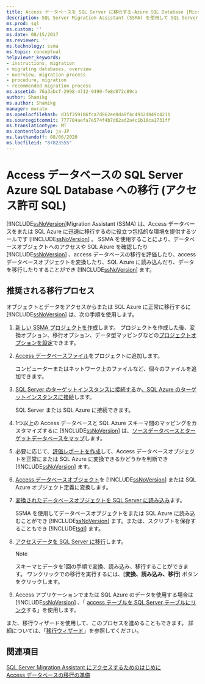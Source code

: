 ```yaml
---
title: Access データベースを SQL Server に移行する-Azure SQL Database |Microsoft Docs
description: SQL Server Migration Assistant (SSMA) を使用して SQL Server または Azure SQL Database にアクセスデータベースを移行するには、この推奨プロセスを使用します。
ms.prod: sql
ms.custom: ''
ms.date: 08/15/2017
ms.reviewer: ''
ms.technology: ssma
ms.topic: conceptual
helpviewer_keywords:
- instructions, migration
- migrating databases, overview
- overview, migration process
- procedure, migration
- recommended migration process
ms.assetid: 76a3abcf-2998-4712-9490-fe8d872c89ca
author: Shamikg
ms.author: Shamikg
manager: murato
ms.openlocfilehash: d35f359186fca7d862ee8da8f4c4932d849c421b
ms.sourcegitcommit: 777704aefa7e574f4b7d62ad2a4c1b10ca1731ff
ms.translationtype: MT
ms.contentlocale: ja-JP
ms.lasthandoff: 08/06/2020
ms.locfileid: "87823555"
---
```

# <a name="migrating-access-databases-to-sql-server---azure-sql-database-accesstosql"></a>Access データベースの SQL Server Azure SQL Database への移行 (アクセス許可 SQL)
[!INCLUDE[ssNoVersion](../../includes/ssnoversion-md.md)]Migration Assistant (SSMA) は、Access データベースをまたは SQL Azure に迅速に移行するのに役立つ包括的な環境を提供するツールです [!INCLUDE[ssNoVersion](../../includes/ssnoversion-md.md)] 。 SSMA を使用することにより、データベースオブジェクトへのアクセスや SQL Azure を確認したり [!INCLUDE[ssNoVersion](../../includes/ssnoversion-md.md)] 、access データベースの移行を評価したり、access データベースオブジェクトを変換したり、SQL Azure に読み込んだり、データを移行したりすることができ [!INCLUDE[ssNoVersion](../../includes/ssnoversion-md.md)] ます。  
  
## <a name="recommended-migration-process"></a>推奨される移行プロセス  
オブジェクトとデータをアクセスからまたは SQL Azure に正常に移行するに [!INCLUDE[ssNoVersion](../../includes/ssnoversion-md.md)] は、次の手順を使用します。  
  
1.  [新しい SSMA プロジェクトを作成](creating-and-managing-projects-accesstosql.md)します。 プロジェクトを作成した後、変換オプション、移行オプション、データ型マッピングなどの[プロジェクトオプションを設定](setting-conversion-and-migration-options-accesstosql.md)できます。  
  
2.  [Access データベースファイル](adding-and-removing-access-database-files-accesstosql.md)をプロジェクトに追加します。  
  
    コンピューターまたはネットワーク上のファイルなど、個々のファイルを追加できます。  
  
3.  [SQL Server のターゲットインスタンスに接続する](connecting-to-sql-server-accesstosql.md)か[、SQL Azure のターゲットインスタンスに接続](connecting-to-azure-sql-db-accesstosql.md)します。  
  
    SQL Server または SQL Azure に接続できます。  
  
4.  1つ以上の Access データベースと SQL Azure スキーマ間のマッピングをカスタマイズするに [!INCLUDE[ssNoVersion](../../includes/ssnoversion-md.md)] は、[ソースデータベースとターゲットデータベースをマップ](mapping-source-and-target-databases-accesstosql.md)します。  
  
5.  必要に応じて、[評価レポートを作成](assessing-access-database-objects-for-conversion-accesstosql.md)して、Access データベースオブジェクトを正常にまたは SQL Azure に変換できるかどうかを判断でき [!INCLUDE[ssNoVersion](../../includes/ssnoversion-md.md)] ます。  
  
6.  [Access データベースオブジェクト](converting-access-database-objects-accesstosql.md)を [!INCLUDE[ssNoVersion](../../includes/ssnoversion-md.md)] または SQL Azure オブジェクト定義に変換します。  
  
7.  [変換されたデータベースオブジェクトを SQL Server に読み込み](loading-converted-database-objects-into-sql-server-accesstosql.md)ます。  
  
    SSMA を使用してデータベースオブジェクトをまたは SQL Azure に読み込むことができ [!INCLUDE[ssNoVersion](../../includes/ssnoversion-md.md)] ます。または、スクリプトを保存することもでき [!INCLUDE[tsql](../../includes/tsql-md.md)] ます。  
  
8.  [アクセスデータを SQL Server に移行](migrating-access-data-into-sql-server-azure-sql-db-accesstosql.md)します。  
  
    > [!NOTE]  
    > スキーマとデータを1回の手順で変換、読み込み、移行することができます。 ワンクリックでの移行を実行するには、[**変換、読み込み、移行**] ボタンをクリックします。  
  
9. Access アプリケーションでまたは SQL Azure のデータを使用する場合は [!INCLUDE[ssNoVersion](../../includes/ssnoversion-md.md)] 、「 [access テーブルを SQL Server テーブルにリンク](linking-access-applications-to-sql-server-azure-sql-db-accesstosql.md)する」を使用します。  
  
また、移行ウィザードを使用して、このプロセスを進めることもできます。 詳細については、「[移行ウィザード](migration-wizard-accesstosql.md)」を参照してください。  
  
## <a name="see-also"></a>関連項目  
[SQL Server Migration Assistant にアクセスするためのはじめに](getting-started-with-sql-server-migration-assistant-for-access-accesstosql.md)  
[Access データベースの移行の準備](preparing-access-databases-for-migration-accesstosql.md)
